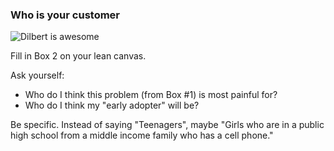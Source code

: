 ### Who is your customer

![Dilbert is awesome](https://dl.dropboxusercontent.com/spa/0nz45d6wl4rw5hj/apdp5en1.png)

Fill in Box 2 on your lean canvas.

Ask yourself:

- Who do I think this problem (from Box #1) is most painful for?
- Who do I think my "early adopter" will be?

Be specific. Instead of saying "Teenagers", maybe "Girls who are in a public high school from a middle income family who has a cell phone."